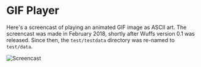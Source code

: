 # GIF Player

Here's a screencast of playing an animated GIF image as ASCII art. The
screencast was made in February 2018, shortly after Wuffs version 0.1 was
released. Since then, the `test/testdata` directory was re-named to
`test/data`.

![Screencast](https://github.com/google/wuffs/blob/main/test/data/gifplayer-muybridge.gif?raw=true)
